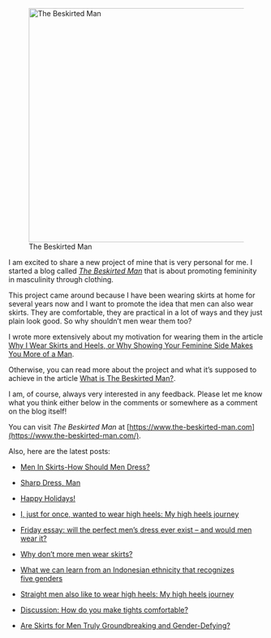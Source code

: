 <figure><img loading="lazy" decoding="async" src="avatar.jpg" alt="The Beskirted Man" style="width:462px;height:462px"><figcaption>The Beskirted Man</figcaption></figure>

I am excited to share a new project of mine that is very personal for me. I started a blog called *[The Beskirted Man](https://www.the-beskirted-man.com/)* that is about promoting femininity in masculinity through clothing.

This project came around because I have been wearing skirts at home for several years now and I want to promote the idea that men can also wear skirts. They are comfortable, they are practical in a lot of ways and they just plain look good. So why shouldn’t men wear them too?

I wrote more extensively about my motivation for wearing them in the article [Why I Wear Skirts and Heels, or Why Showing Your Feminine Side Makes You More of a Man](https://www.the-beskirted-man.com/skirts-and-dresses/why-i-wear-skirts-and-heels-or-why-showing-your-feminine-side-makes-you-more-of-a-man/).

Otherwise, you can read more about the project and what it’s supposed to achieve in the article [What is The Beskirted Man?](https://www.the-beskirted-man.com/general/what-is-the-beskirted-man/).

I am, of course, always very interested in any feedback. Please let me know what you think either below in the comments or somewhere as a comment on the blog itself!

You can visit *The Beskirted Man* at [https://www.the-beskirted-man.com](https://www.the-beskirted-man.com/).

Also, here are the latest posts:

-   [Men In Skirts-How Should Men Dress?](https://www.the-beskirted-man.com/in-the-media/men-in-skirts-how-should-men-dress/)
    
-   [Sharp Dress, Man](https://www.the-beskirted-man.com/in-the-media/sharp-dress-man/)
    
-   [Happy Holidays!](https://www.the-beskirted-man.com/general/happy-holidays-2024/)
    
-   [I, just for once, wanted to wear high heels: My high heels journey](https://www.the-beskirted-man.com/in-the-media/i-just-for-once-wanted-to-wear-high-heels-my-high-heels-journey/)
    
-   [Friday essay: will the perfect men’s dress ever exist – and would men wear it?](https://www.the-beskirted-man.com/in-the-media/friday-essay-will-the-perfect-mens-dress-ever-exist-and-would-men-wear-it/)
    
-   [Why don’t more men wear skirts?](https://www.the-beskirted-man.com/in-the-media/why-dont-more-men-wear-skirts/)
    
-   [What we can learn from an Indonesian ethnicity that recognizes five genders](https://www.the-beskirted-man.com/in-the-media/what-we-can-learn-from-an-indonesian-ethnicity-that-recognizes-five-genders/)
    
-   [Straight men also like to wear high heels: My high heels journey](https://www.the-beskirted-man.com/in-the-media/straight-men-also-like-to-wear-high-heels-my-high-heels-journey/)
    
-   [Discussion: How do you make tights comfortable?](https://www.the-beskirted-man.com/styling/discussion-how-do-you-make-tights-comfortable/)
    
-   [Are Skirts for Men Truly Groundbreaking and Gender-Defying?](https://www.the-beskirted-man.com/in-the-media/are-skirts-for-men-truly-groundbreaking-and-gender-defying/)